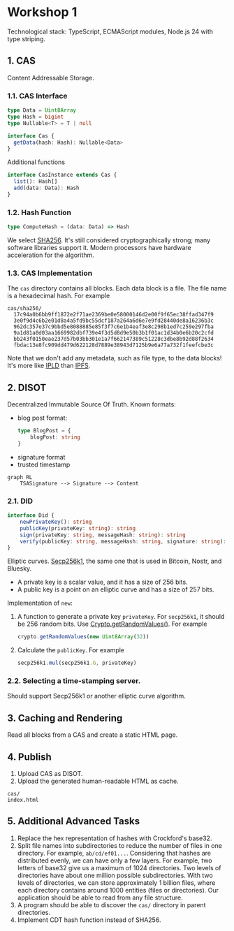 # Workshop 1

Technological stack: TypeScript, ECMAScript modules, Node.js 24 with type striping.

## 1. CAS 

Content Addressable Storage.

### 1.1. CAS Interface

```ts
type Data = Uint8Array
type Hash = bigint
type Nullable<T> = T | null

interface Cas {
  getData(hash: Hash): Nullable<Data>
}
```

Additional functions

```ts
interface CasInstance extends Cas {
  list(): Hash[]
  add(data: Data): Hash
}
```

### 1.2. Hash Function

```ts
type ComputeHash = (data: Data) => Hash
```

We select [SHA256](https://en.wikipedia.org/wiki/SHA-2). It's still considered cryptographically strong; many software libraries support it. Modern processors have hardware acceleration for the algorithm.

### 1.3. CAS Implementation

The `cas` directory contains all blocks. Each data block is a file. The file name is a hexadecimal hash. For example

```
cas/sha256/
  17c94a0b6bb9ff1872e2f71ae2369be0e58000146d2e00f9f65ec38ffad347f9
  3e0f9d4c6b2e01d8a4a5fd9bc55dcf187a264a6d6e7e9fd28440de8a16236b3c
  962dc357e37c9bbd5e8088885e85f3f7c6e1b4eaf3e8c298b1ed7c259e297fba
  9a1d81a0d03aa1669982dbf739e4f3d5d8d9e50b3b1f01ac1d34b0e6b20c2cfd
  bb243f0150eae237d57b03bb301e1a7f662147389c51228c3dbe8b92d88f2634
  fbdac13e8fc909dd479d622128d7889e38943d7125b9e6a77a732f1feefcbe3c
```

Note that we don't add any metadata, such as file type, to the data blocks! It's more like [IPLD](https://ipld.io/) than [IPFS](https://en.wikipedia.org/wiki/InterPlanetary_File_System).

## 2. DISOT

Decentralized Immutable Source Of Truth. Known formats:

- blog post format:
  ```ts
  type BlogPost = {
      blogPost: string
  }
  ```
- signature format
- trusted timestamp

```mermaid
graph RL
    TSASignature --> Signature --> Content
```

### 2.1. DID

```ts
interface Did {
    newPrivateKey(): string
    publicKey(privateKey: string): string
    sign(privateKey: string, messageHash: string): string
    verify(publicKey: string, messageHash: string, signature: string): boolean
}
```

Elliptic curves. [Secp256k1](https://neuromancer.sk/std/secg/secp256k1), the same one that is used in Bitcoin, Nostr, and Bluesky. 
- A private key is a scalar value, and it has a size of 256 bits.
- A public key is a point on an elliptic curve and has a size of 257 bits.

Implementation of `new`:

1. A function to generate a private key `privateKey`. For `secp256k1`, it should be 256 random bits. Use [Crypto.getRandomValues()](https://developer.mozilla.org/en-US/docs/Web/API/Crypto/getRandomValues). For example
   ```ts
   crypto.getRandomValues(new Uint8Array(32))
   ```
3. Calculate the `publicKey`. For example
   ```ts
   secp256k1.mul(secp256k1.G, privateKey)
   ```

### 2.2. Selecting a time-stamping server.

Should support Secp256k1 or another elliptic curve algorithm.

## 3. Caching and Rendering

Read all blocks from a CAS and create a static HTML page.

## 4. Publish

1. Upload CAS as DISOT.
2. Upload the generated human-readable HTML as cache.

```
cas/
index.html
```

## 5. Additional Advanced Tasks

1. Replace the hex representation of hashes with Crockford's base32.
2. Split file names into subdirectories to reduce the number of files in one directory. For example, `ab/cd/ef01...`. Considering that hashes are distributed evenly, we can have only a few layers. For example, two letters of base32 give us a maximum of 1024 directories. Two levels of directories have about one million possible subdirectories. With two levels of directories, we can store approximately 1 billion files, where each directory contains around 1000 entities (files or directories). Our application should be able to read from any file structure.
3. A program should be able to discover the `cas/` directory in parent directories.
4. Implement CDT hash function instead of SHA256.
